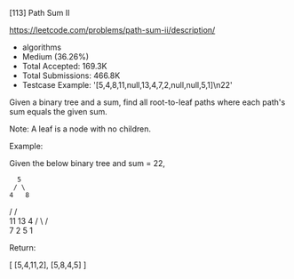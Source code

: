 [113] Path Sum II  

https://leetcode.com/problems/path-sum-ii/description/

* algorithms
* Medium (36.26%)
* Total Accepted:    169.3K
* Total Submissions: 466.8K
* Testcase Example:  '[5,4,8,11,null,13,4,7,2,null,null,5,1]\n22'

Given a binary tree and a sum, find all root-to-leaf paths where each path's sum equals the given sum.

Note: A leaf is a node with no children.

Example:

Given the below binary tree and sum = 22,


      5
     / \
    4   8
   /   / \
  11  13  4
 /  \    / \
7    2  5   1


Return:


[
   [5,4,11,2],
   [5,8,4,5]
]


